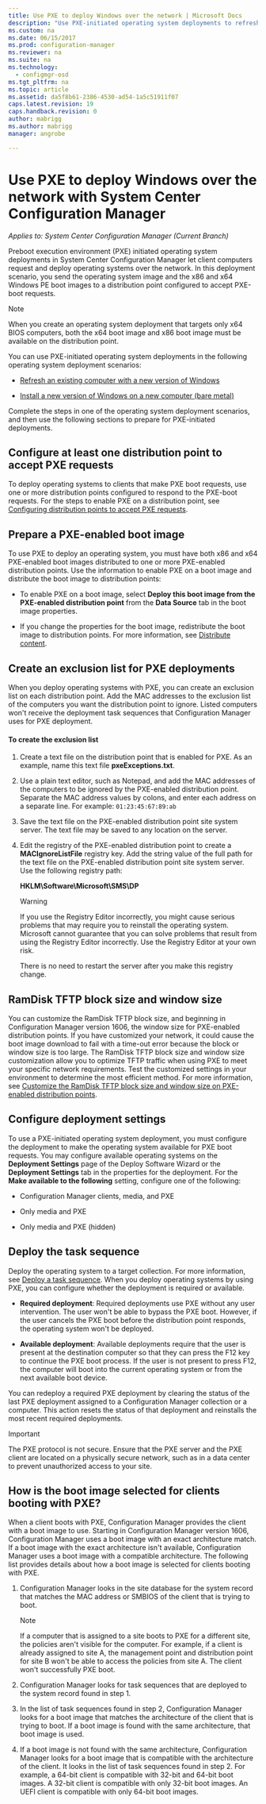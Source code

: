 ```yaml
---
title: Use PXE to deploy Windows over the network | Microsoft Docs
description: "Use PXE-initiated operating system deployments to refresh a computer’s operating system or to install a new version of Windows on a new computer."
ms.custom: na
ms.date: 06/15/2017
ms.prod: configuration-manager
ms.reviewer: na
ms.suite: na
ms.technology:
  - configmgr-osd
ms.tgt_pltfrm: na
ms.topic: article
ms.assetid: da5f8b61-2386-4530-ad54-1a5c51911f07
caps.latest.revision: 19
caps.handback.revision: 0
author: mabrigg
ms.author: mabrigg
manager: angrobe

---
```

# Use PXE to deploy Windows over the network with System Center Configuration Manager

*Applies to: System Center Configuration Manager (Current Branch)*

Preboot execution environment (PXE) initiated operating system deployments in System Center Configuration Manager let client computers request and deploy operating systems over the network. In this deployment scenario, you send the operating system image and the x86 and x64 Windows PE boot images to a distribution point configured to accept PXE-boot requests.

> [!NOTE]  
>  When you create an operating system deployment that targets only x64 BIOS computers, both the x64 boot image and x86 boot image must be available on the distribution point.

You can use PXE-initiated operating system deployments in the following operating system deployment scenarios:

-   [Refresh an existing computer with a new version of Windows](refresh-an-existing-computer-with-a-new-version-of-windows.md)  

-   [Install a new version of Windows on a new computer (bare metal)](install-new-windows-version-new-computer-bare-metal.md)  

Complete the steps in one of the operating system deployment scenarios, and then use the following sections to prepare for PXE-initiated deployments.

##  <a name="BKMK_Configure"></a> Configure at least one distribution point to accept PXE requests
To deploy operating systems to clients that make PXE boot requests, use one or more distribution points configured to respond to the PXE-boot requests. For the steps to enable PXE on a distribution point, see [Configuring distribution points to accept PXE requests](../get-started/prepare-site-system-roles-for-operating-system-deployments.md#BKMK_PXEDistributionPoint).

## Prepare a PXE-enabled boot image
To use PXE to deploy an operating system, you must have both x86 and x64 PXE-enabled boot images distributed to one or more PXE-enabled distribution points. Use the information to enable PXE on a boot image and distribute the boot image to distribution points:

-   To enable PXE on a boot image, select **Deploy this boot image from the PXE-enabled distribution point** from the **Data Source** tab in the boot image properties.

-   If you change the properties for the boot image, redistribute the boot image to distribution points. For more information, see [Distribute content](../../core/servers/deploy/configure/deploy-and-manage-content.md#a-namebkmkdistributea-distribute-content).

##  <a name="BKMK_PXEExclusionList"></a> Create an exclusion list for PXE deployments
When you deploy operating systems with PXE, you can create an exclusion list on each distribution point. Add the MAC addresses to the exclusion list of the computers you want the distribution point to ignore. Listed computers won't receive the deployment task sequences that Configuration Manager uses for PXE deployment.

#### To create the exclusion list

1.  Create a text file on the distribution point that is enabled for PXE. As an example, name this text file **pxeExceptions.txt**.

2.  Use a plain text editor, such as Notepad, and add the MAC addresses of the computers to be ignored by the PXE-enabled distribution point. Separate the MAC address values by colons, and enter each address on a separate line. For example: `01:23:45:67:89:ab`

3.  Save the text file on the PXE-enabled distribution point site system server. The text file may be saved to any location on the server.

4.  Edit the registry of the PXE-enabled distribution point to create a **MACIgnoreListFile** registry key. Add the string value of the full path for the text file on the PXE-enabled distribution point site system server. Use the following registry path:

     **HKLM\Software\Microsoft\SMS\DP**  

    > [!WARNING]  
    >  If you use the Registry Editor incorrectly, you might cause serious problems that may require you to reinstall the operating system. Microsoft cannot guarantee that you can solve problems that result from using the Registry Editor incorrectly. Use the Registry Editor at your own risk.

     There is no need to restart the server after you make this registry change.

##  <a name="BKMK_RamDiskTFTP"></a>RamDisk TFTP block size and window size
You can customize the RamDisk TFTP block size, and beginning in Configuration Manager version 1606, the window size for PXE-enabled distribution points. If you have customized your network, it could cause the boot image download to fail with a time-out error because the block or window size is too large. The RamDisk TFTP block size and window size customization allow you to optimize TFTP traffic when using PXE to meet your specific network requirements. Test the customized settings in your environment to determine the most efficient method. For more information, see [Customize the RamDisk TFTP block size and window size on PXE-enabled distribution points](../get-started/prepare-site-system-roles-for-operating-system-deployments.md#BKMK_RamDiskTFTP).

## Configure deployment settings
To use a PXE-initiated operating system deployment, you must configure the deployment to make the operating system available for PXE boot requests. You may configure available operating systems on the **Deployment Settings** page of the Deploy Software Wizard or the **Deployment Settings** tab in the properties for the deployment. For the **Make available to the following** setting, configure one of the following:

-   Configuration Manager clients, media, and PXE

-   Only media and PXE

-   Only media and PXE (hidden)

##  <a name="BKMK_Deploy"></a> Deploy the task sequence
Deploy the operating system to a target collection. For more information, see [Deploy a task sequence](manage-task-sequences-to-automate-tasks.md#BKMK_DeployTS). When you deploy operating systems by using PXE, you can configure whether the deployment is required or available.

-   **Required deployment**: Required deployments use PXE without any user intervention. The user won't be able to bypass the PXE boot. However, if the user cancels the PXE boot before the distribution point responds, the operating system won't be deployed.

-   **Available deployment**: Available deployments require that the user is present at the destination computer so that they can press the F12 key to continue the PXE boot process. If the user is not present to press F12, the computer will boot into the current operating system or from the next available boot device.

You can redeploy a required PXE deployment by clearing the status of the last PXE deployment assigned to a Configuration Manager collection or a computer. This action resets the status of that deployment and reinstalls the most recent required deployments.

> [!IMPORTANT]
> The PXE protocol is not secure. Ensure that the PXE server and the PXE client are located on a physically secure network, such as in a data center to prevent unauthorized access to your site.

##  How is the boot image selected for clients booting with PXE?
When a client boots with PXE, Configuration Manager provides the client with a boot image to use. Starting in Configuration Manager version 1606, Configuration Manager uses a boot image with an exact architecture match. If a boot image with the exact architecture isn't available, Configuration Manager uses a boot image with a compatible architecture. The following list provides details about how a boot image is selected for clients booting with PXE.
1. Configuration Manager looks in the site database for the system record that matches the MAC address or SMBIOS of the client that is trying to boot.  

    > [!NOTE]
    > If a computer that is assigned to a site boots to PXE for a different site, the policies aren't visible for the computer. For example, if a client is already assigned to site A, the management point and distribution point for site B won't be able to access the policies from site A. The client won't successfully PXE boot.

2. Configuration Manager looks for task sequences that are deployed to the system record found in step 1.

3. In the list of task sequences found in step 2, Configuration Manager looks for a boot image that matches the architecture of the client that is trying to boot. If a boot image is found with the same architecture, that boot image is used.

4. If a boot image is not found with the same architecture, Configuration Manager looks for a boot image that is compatible with the architecture of the client. It looks in the list of task sequences found in step 2. For example, a 64-bit client is compatible with 32-bit and 64-bit boot images. A 32-bit client is compatible with only 32-bit boot images. An UEFI client is compatible with only 64-bit boot images.
